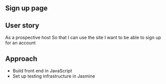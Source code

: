 ## Sign up page

## User story

As a prospective host
So that I can use the site
I want to be able to sign up for an account

## Approach

- Build front end in JavaScript
- Set up testing infrastructure in Jasmine
